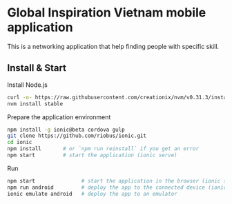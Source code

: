 # Global Inspiration Vietnam mobile application
This is a networking application that help finding people with specific skill.

## Install & Start

Install Node.js

```bash
curl -o- https://raw.githubusercontent.com/creationix/nvm/v0.31.3/install.sh | bash # Mac or linux, follow the instructions
nvm install stable
```

Prepare the application environment

```bash
npm install -g ionic@beta cordova gulp
git clone https://github.com/riobus/ionic.git
cd ionic
npm install       # or `npm run reinstall` if you get an error
npm start         # start the application (ionic serve)
```

Run

```bash
npm start               # start the application in the browser (ionic serve)
npm run android         # deploy the app to the connected device (ionic run android)
ionic emulate android   # deploy the app to an emulator 
```
